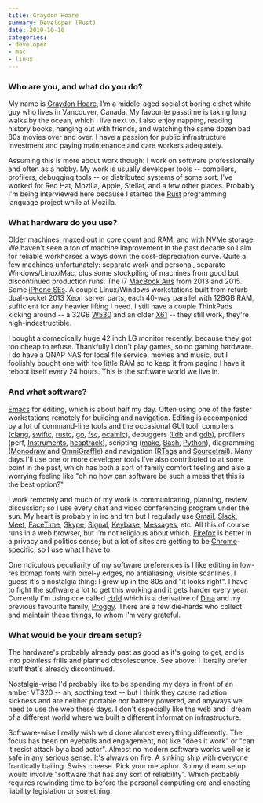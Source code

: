 ```yaml
---
title: Graydon Hoare
summary: Developer (Rust) 
date: 2019-10-10
categories:
- developer
- mac
- linux
---
```


### Who are you, and what do you do?

My name is [Graydon Hoare](https://twitter.com/graydon_pub "Graydon's Twitter account."), I'm a middle-aged socialist boring cishet white guy who lives in Vancouver, Canada. My favourite passtime is taking long walks by the ocean, which I live next to. I also enjoy napping, reading history books, hanging out with friends, and watching the same dozen bad 80s movies over and over. I have a passion for public infrastructure investment and paying maintenance and care workers adequately.

Assuming this is more about work though: I work on software professionally and often as a hobby. My work is usually developer tools -- compilers, profilers, debugging tools -- or distributed systems of some sort. I've worked for Red Hat, Mozilla, Apple, Stellar, and a few other places. Probably I'm being interviewed here because I started the [Rust][] programming language project while at Mozilla.

### What hardware do you use?

Older machines, maxed out in core count and RAM, and with NVMe storage. We haven't seen a ton of machine improvement in the past decade so I aim for reliable workhorses a ways down the cost-depreciation curve. Quite a few machines unfortunately: separate work and personal, separate Windows/Linux/Mac, plus some stockpiling of machines from good but discontinued production runs. The i7 [MacBook Airs][macbook-air] from 2013 and 2015. Some [iPhone SEs][iphone-se]. A couple Linux/Windows workstations built from refurb dual-socket 2013 Xeon server parts, each 40-way parallel with 128GB RAM, sufficient for any heavier lifting I need. I still have a couple ThinkPads kicking around -- a 32GB [W530][thinkpad-w530] and an older [X61][thinkpad-x61] -- they still work, they're nigh-indestructible.

I bought a comedically huge 42 inch LG monitor recently, because they got too cheap to refuse. Thankfully I don't play games, so no gaming hardware. I do have a QNAP NAS for local file service, movies and music, but I foolishly bought one with too little RAM so to keep it from paging I have it reboot itself every 24 hours. This is the software world we live in.

### And what software?

[Emacs][] for editing, which is about half my day. Often using one of the faster workstations remotely for building and navigation. Editing is accompanied by a lot of command-line tools and the occasional GUI tool: compilers ([clang][], [swiftc][], [rustc][], [go][], [fsc][], [ocamlc][]), debuggers ([lldb][] and [gdb][]), profilers (perf, [Instruments][], [heaptrack][]), scripting ([make][], [Bash][], [Python][]), diagramming ([Monodraw][] and [OmniGraffle][]) and navigation ([RTags][] and [Sourcetrail][]). Many days I'll use one or more developer tools I've also contributed to at some point in the past, which has both a sort of family comfort feeling and also a worrying feeling like "oh no how can software be such a mess that this is the best option?"

I work remotely and much of my work is communicating, planning, review, discussion; so I use every chat and video conferencing program under the sun. My heart is probably in irc and trn but I regularly use [Gmail][], [Slack][], [Meet][google-meet], [FaceTime][], [Skype][], [Signal][], [Keybase][], [Messages][], etc. All this of course runs in a web browser, but I'm not religious about which. [Firefox][] is better in a privacy and politics sense; but a lot of sites are getting to be [Chrome][]-specific, so I use what I have to.

One ridiculous peculiarity of my software preferences is I like editing in low-res bitmap fonts with pixel-y edges, no antialiasing, visible scanlines. I guess it's a nostalgia thing: I grew up in the 80s and "it looks right". I have to fight the software a lot to get this working and it gets harder every year. Currently I'm using one called [ctrld][] which is a derivative of [Dina][] and my previous favourite family, [Proggy][]. There are a few die-hards who collect and maintain these things, to whom I'm very grateful.

### What would be your dream setup?

The hardware's probably already past as good as it's going to get, and is into pointless frills and planned obsolescence. See above: I literally prefer stuff that's already discontinued.

Nostalgia-wise I'd probably like to be spending my days in front of an amber VT320 -- ah, soothing text -- but I think they cause radiation sickness and are neither portable nor battery powered, and anyways we need to use the web these days. I don't especially like the web and I dream of a different world where we built a different information infrastructure.

Software-wise I really wish we'd done almost everything differently. The focus has been on eyeballs and engagement, not like "does it work" or "can it resist attack by a bad actor". Almost no modern software works well or is safe in any serious sense. It's always on fire. A sinking ship with everyone frantically bailing. Swiss cheese. Pick your metaphor. So my dream setup would involve "software that has any sort of reliability". Which probably requires rewinding time to before the personal computing era and enacting liability legislation or something.

[bash]: http://www.gnu.org/software/bash/ "A terminal shell."
[chrome]: https://www.google.com/intl/en/chrome/ "A WebKit-based browser, where each tab runs in its own thread."
[clang]: https://clang.llvm.org/ "A C/C++ frontend for the LLVM compiler."
[ctrld]: https://github.com/bjin/ctrld-font "A bitmap font."
[dina]: https://www.dafont.com/dina.font "A bitmap font."
[emacs]: http://www.gnu.org/software/emacs/ "An extensible, customizable, free/libre text editor — and more."
[facetime]: https://en.wikipedia.org/wiki/FaceTime "Mac and iOS software for easy video chatting."
[firefox]: https://www.mozilla.org/en-US/firefox/new/ "A cross-platform open-source web browser."
[fsc]: https://learn.microsoft.com/en-us/dotnet/fsharp/language-reference/compiler-options "The F# compiler."
[gdb]: http://www.gnu.org/software/gdb/ "A code debugger."
[gmail]: https://en.wikipedia.org/wiki/Gmail "Web-based email."
[go]: https://go.dev/ "A compiled programming language."
[google-meet]: https://apps.google.com/meet/ "An enterprise video chat service."
[heaptrack]: https://github.com/KDE/heaptrack "A Linux memory profiler."
[instruments]: https://en.wikipedia.org/wiki/Instruments_(application) "A Mac developer tool for analysing an application's performance."
[iphone-se]: https://en.wikipedia.org/wiki/IPhone_SE "A 4 inch smartphone."
[keybase]: https://keybase.io/ "A social service for working with encryption keys."
[lldb]: https://lldb.llvm.org/ "A debugger."
[macbook-air]: https://www.apple.com/macbook-air/ "A very thin laptop."
[make]: http://www.gnu.org/software/make/manual/make.html "Software to prepare code for compilation."
[messages]: https://en.wikipedia.org/wiki/Messages_(application) "A chat client for Mac."
[monodraw]: https://monodraw.helftone.com/ "An ASCII art tool for macOS."
[ocamlc]: http://web.archive.org/web/20210201164412/https://caml.inria.fr/pub/docs/manual-ocaml/comp.html "The OCaml compiler."
[omnigraffle]: https://www.omnigroup.com/omnigraffle/ "Diagramming software for the Mac."
[proggy]: https://en.wikipedia.org/wiki/Proggy_programming_fonts "A bitmap font."
[python]: https://www.python.org/ "An interpreted scripting language."
[rtags]: https://github.com/Andersbakken/rtags "A C/C++/Objective C indexer."
[rust]: https://www.rust-lang.org/ "A programming language."
[rustc]: https://www.rust-lang.org/tools/install "The Rust compiler."
[signal]: https://en.wikipedia.org/wiki/Signal_%28software%29 "An encrypted messaging service."
[skype]: https://www.skype.com/en/ "Voice and video chat software."
[slack]: https://slack.com/intl/ja-jp/ "A collaboration service."
[sourcetrail]: https://www.sourcetrail.com/ "A souce code explorer."
[swiftc]: http://web.archive.org/web/20211209100202/https://www.swift.org/compiler-stdlib/ "The Swift compiler."
[thinkpad-w530]: http://web.archive.org/web/20210511142007/https://www.lenovo.com/us/en/laptops/thinkpad/w-series/w530/ "A 15.6 inch PC laptop."
[thinkpad-x61]: https://www.cnet.com/tech/computing/lenovo-thinkpad-x1-nano-review-featherlight-and-feature-rich-work-laptop/ "A 12.1 inch PC laptop."
